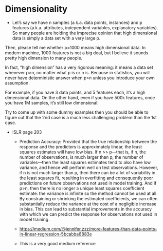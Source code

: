 # Dimensionality

* Let’s say we have n samples (a.k.a. data points, instances) and p features (a.k.a. attributes, independent variables, explanatory variables). So many people are holding the imprecise opinion that high dimensional data is simply a data set with a very large p.

Then, please tell me whether p=1000 means high dimensional data. In modern machine, 1000 features is not a big deal, but I believe it sounds pretty high dimension to many people.

In fact, “high dimension” has a very rigorous meaning: it means a data set whenever p>n, no matter what p is or n is. Because in statistics, you will never have deterministic answer when p>n unless you introduce your own assumption.

For example, if you have 3 data points, and 5 features each, it’s a high dimensional data. On the other hand, even if you have 500k features, once you have 1M samples, it’s still low dimensional.

Try to come up with some dummy examples then you should be able to figure out that the 2nd case is a much less challenging problem than the 1st case.


* ISLR page 203
	- Prediction Accuracy: Provided that the true relationship between the response and the predictors is approximately linear, the least squares estimates will have low bias. If n >> p—that is, if n, the number of observations, is much larger than p, the number of variables—then the least squares estimates tend to also have low variance, and hence will perform well on test observations. However, if n is not much larger than p, then there can be a lot of variability in the least squares fit, resulting in overfitting and consequently poor predictions on future observations not used in model training. And if p>n, then there is no longer a unique least squares coefficient estimate: the variance is infinite so the method cannot be used at all. By constraining or shrinking the estimated coefficients, we can often substantially reduce the variance at the cost of a negligible increase in bias. This can lead to substantial improvements in the accuracy with which we can predict the response for observations not used in model training.

	- https://medium.com/@jennifer.zzz/more-features-than-data-points-in-linear-regression-5bcabba6883e
	- This is a very good medium reference

